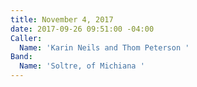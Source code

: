 ```yaml
---
title: November 4, 2017
date: 2017-09-26 09:51:00 -04:00
Caller:
  Name: 'Karin Neils and Thom Peterson '
Band:
  Name: 'Soltre, of Michiana '
---
```


